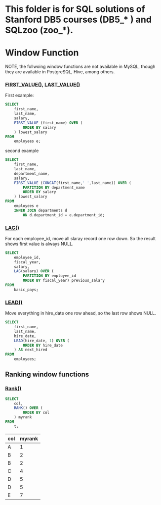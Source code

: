 # This folder is for SQL solutions of Stanford DB5 courses (DB5_* ) and SQLzoo (zoo_*).


# Window Function 

NOTE, the follwoing window functions are not available in MySQL, though they are available in PostgreSQL, Hive, among others.

### [FIRST_VALUE()](https://www.sqltutorial.org/sql-window-functions/sql-first_value/), [LAST_VALUE()](https://www.sqltutorial.org/sql-window-functions/sql-last_value/)
First example:
```SQL
SELECT
    first_name,
    last_name,
    salary,
    FIRST_VALUE (first_name) OVER (
        ORDER BY salary
    ) lowest_salary
FROM
    employees e;
```
second example
```SQL
SELECT
    first_name,
    last_name,
    department_name,
    salary,
    FIRST_VALUE (CONCAT(first_name,' ',last_name)) OVER (
        PARTITION BY department_name
        ORDER BY salary
    ) lowest_salary
FROM
    employees e
    INNER JOIN departments d 
        ON d.department_id = e.department_id;
```

### [LAG()](https://www.sqltutorial.org/sql-window-functions/sql-lag/)

For each employee_id, move all slaray record one row down. So the result shows first value is always NULL.

```SQL
SELECT 
	employee_id, 
	fiscal_year, 
	salary,
	LAG(salary) OVER (
		PARTITION BY employee_id 
		ORDER BY fiscal_year) previous_salary
FROM
	basic_pays;
```

### [LEAD()](https://www.sqltutorial.org/sql-window-functions/sql-lead/)

Move everything in hire_date one row ahead, so the last row shows NULL.

```SQL
SELECT 
	first_name,
	last_name, 
	hire_date, 
	LEAD(hire_date, 1) OVER (
		ORDER BY hire_date
	) AS next_hired
FROM 
	employees;
```

## Ranking window functions

### [Rank()](https://www.sqltutorial.org/sql-window-functions/sql-rank/)
```SQL
SELECT
	col,
	RANK() OVER (
		ORDER BY col
	) myrank
FROM
	t;
```
| col | myrank |
| --- | --- | 
| A | 1 |
| B | 2 |
| B | 2 |
| C | 4 |
| D | 5 |
| D | 5 |
| E | 7 |
